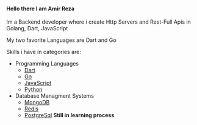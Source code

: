 #### Hello there I am Amir Reza

Im a Backend developer where i create Http Servers and Rest-Full Apis in Golang, Dart, JavaScript

My two favorite Languages are Dart and Go

Skills i have in categories are:

  - Programming Languages
    - [Dart](https://dart.dev "An Object Oriented Easy Similar to JavaScript, Type Safe And Nativly Compilable Language")
    - [Go](go.dev "A Compiled Fast, Easy to learn Lanquage being Similar to C And Ideal Choise For Creating Computer Programs")
    - [JavaScript](javascript.com "An Object Oriented Easy to learn Language For Creating Interactive Web Pages and Backend")
    - [Python](python.org "An Object Oriented Easy Syntax And Begener Friendly Language Strongly Used in Machine Learning And Data Sience")
  - Database Managment Systems
    - [MongoDB](mongodb.com "An Open Source NoSql Document Oriented Dbms")
    - [Redis](redis.io "An Open Source Very Fast Cache based NoSql Dbms")
    - [PostgreSql](www.postgresql.org "An Open Source Relational RdbMs") **Still in learning process**
  
